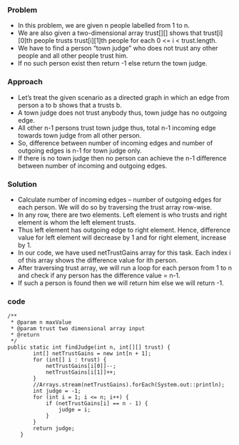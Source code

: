 ### Problem

- In this problem, we are given n people labelled from 1 to n. 
- We are also given a two-dimensional array trust[][] shows that trust[i][0]th people trusts trust[i][1]th people for each 0 <= i < trust.length.
- We have to find a person “town judge” who does not trust any other people and all other people trust him. 
- If no such person exist then return -1 else return the town judge.

### Approach

- Let’s treat the given scenario as a directed graph in which an edge from person a to b shows that a trusts b.
- A town judge does not trust anybody thus, town judge has no outgoing edge.
- All other n-1 persons trust town judge thus, total n-1 incoming edge towards town judge from all other person.
- So, difference between number of incoming edges and number of outgoing edges is n-1 for town judge only.
- If there is no town judge then no person can achieve the n-1 difference between number of incoming and outgoing edges.

### Solution

- Calculate number of incoming edges – number of outgoing edges for each person. We will do so by traversing the trust array row-wise.
- In any row, there are two elements. Left element is who trusts and right element is whom the left element trusts.
- Thus left element has outgoing edge to right element. Hence, difference value for left element will decrease by 1 and for right element, increase by 1.
- In our code, we have used netTrustGains array for this task. Each index i of this array shows the difference value for ith person.
- After traversing trust array, we will run a loop for each person from 1 to n and check if any person has the difference value = n-1.
- If such a person is found then we will return him else we will return -1.

### code

```
/**
 * @param n maxValue
 * @param trust two dimensional array input
 * @return
 */
public static int findJudge(int n, int[][] trust) {
        int[] netTrustGains = new int[n + 1];
        for (int[] i : trust) {
            netTrustGains[i[0]]--;
            netTrustGains[i[1]]++;
        }
        //Arrays.stream(netTrustGains).forEach(System.out::println);
        int judge = -1;
        for (int i = 1; i <= n; i++) {
            if (netTrustGains[i] == n - 1) {
                judge = i;
            }
        }
        return judge;
    }
```